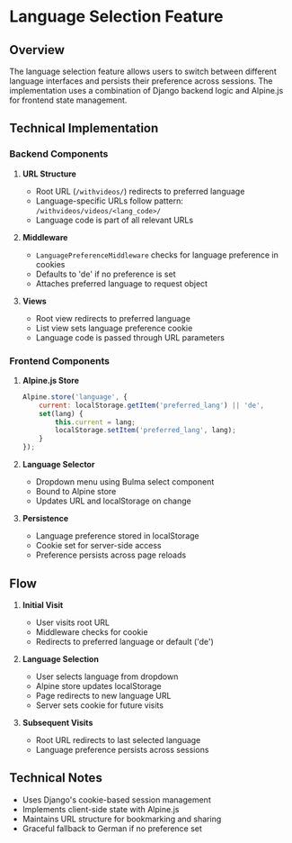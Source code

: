 # Language Selection Feature

## Overview
The language selection feature allows users to switch between different language interfaces and persists their preference across sessions. The implementation uses a combination of Django backend logic and Alpine.js for frontend state management.

## Technical Implementation

### Backend Components

1. **URL Structure**
   - Root URL (`/withvideos/`) redirects to preferred language
   - Language-specific URLs follow pattern: `/withvideos/videos/<lang_code>/`
   - Language code is part of all relevant URLs

2. **Middleware**
   - `LanguagePreferenceMiddleware` checks for language preference in cookies
   - Defaults to 'de' if no preference is set
   - Attaches preferred language to request object

3. **Views**
   - Root view redirects to preferred language
   - List view sets language preference cookie
   - Language code is passed through URL parameters

### Frontend Components

1. **Alpine.js Store**
   ```javascript
   Alpine.store('language', {
       current: localStorage.getItem('preferred_lang') || 'de',
       set(lang) {
           this.current = lang;
           localStorage.setItem('preferred_lang', lang);
       }
   });
   ```

2. **Language Selector**
   - Dropdown menu using Bulma select component
   - Bound to Alpine store
   - Updates URL and localStorage on change

3. **Persistence**
   - Language preference stored in localStorage
   - Cookie set for server-side access
   - Preference persists across page reloads

## Flow

1. **Initial Visit**
   - User visits root URL
   - Middleware checks for cookie
   - Redirects to preferred language or default ('de')

2. **Language Selection**
   - User selects language from dropdown
   - Alpine store updates localStorage
   - Page redirects to new language URL
   - Server sets cookie for future visits

3. **Subsequent Visits**
   - Root URL redirects to last selected language
   - Language preference persists across sessions

## Technical Notes

- Uses Django's cookie-based session management
- Implements client-side state with Alpine.js
- Maintains URL structure for bookmarking and sharing
- Graceful fallback to German if no preference set
